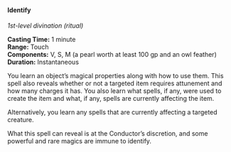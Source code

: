 #### Identify
<!-- TODO Check and tag this spell -->
<!-- markdownlint-disable-next-line no-emphasis-as-heading -->
_1st-level divination (ritual)_

**Casting Time:** 1 minute \
**Range:** Touch \
**Components:** V, S, M (a pearl worth at least 100 gp and an owl feather) \
**Duration:** Instantaneous

You learn an object’s magical properties along with how to use them.
This spell also reveals whether or not a targeted item requires attunement and how many charges it has.
You also learn what spells, if any, were used to create the item and what, if any, spells are currently affecting the item.

Alternatively, you learn any spells that are currently affecting a targeted creature.

What this spell can reveal is at the Conductor’s discretion, and some powerful and rare magics are immune to identify.
